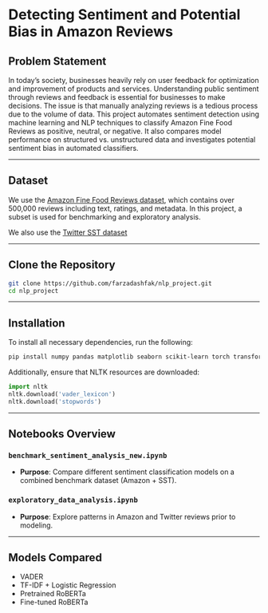 #  Detecting Sentiment and Potential Bias in Amazon Reviews

## Problem Statement

In today’s society, businesses heavily rely on user feedback for optimization and improvement of products and services. Understanding public sentiment through reviews and feedback is essential for businesses to make decisions. The issue is that manually analyzing reviews is a tedious process due to the volume of data. This project automates sentiment detection using machine learning and NLP techniques to classify Amazon Fine Food Reviews as positive, neutral, or negative. It also compares model performance on structured vs. unstructured data and investigates potential sentiment bias in automated classifiers.

---

## Dataset

We use the [Amazon Fine Food Reviews dataset](http://kaggle.com/datasets/snap/amazon-fine-food-reviews), which contains over 500,000 reviews including text, ratings, and metadata. In this project, a subset is used for benchmarking and exploratory analysis.

We also use the [Twitter SST dataset](https://www.kaggle.com/datasets/kazanova/sentiment140) 

---

## Clone the Repository


```bash
git clone https://github.com/farzadashfak/nlp_project.git
cd nlp_project
```

---

## Installation

To install all necessary dependencies, run the following:

```bash
pip install numpy pandas matplotlib seaborn scikit-learn torch transformers datasets nltk tqdm evaluate scipy
```

Additionally, ensure that NLTK resources are downloaded:
```python
import nltk
nltk.download('vader_lexicon')
nltk.download('stopwords')
```

---

## Notebooks Overview

### `benchmark_sentiment_analysis_new.ipynb`

- **Purpose**: Compare different sentiment classification models on a combined benchmark dataset (Amazon + SST).

### `exploratory_data_analysis.ipynb`

- **Purpose**: Explore patterns in Amazon and Twitter reviews prior to modeling.

---

## Models Compared

- VADER
- TF-IDF + Logistic Regression
- Pretrained RoBERTa
- Fine-tuned RoBERTa
